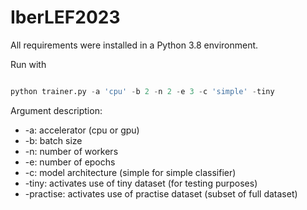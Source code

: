 # IberLEF2023

All requirements were installed in a Python 3.8 environment.

Run with

```python

python trainer.py -a 'cpu' -b 2 -n 2 -e 3 -c 'simple' -tiny 
```

Argument description:
* -a: accelerator (cpu or gpu)
* -b: batch size
* -n: number of workers
* -e: number of epochs
* -c: model architecture (simple for simple classifier)
* -tiny: activates use of tiny dataset (for testing purposes)
* -practise: activates use of practise dataset (subset of full dataset)